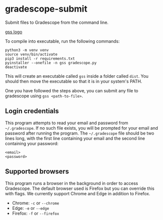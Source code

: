 # gradescope-submit

Submit files to Gradescope from the command line.

[gss logo](gsslogo.jpg)

To compile into executable, run the following commands:

```
python3 -m venv venv
source venv/bin/activate
pip3 install -r requirements.txt
pyinstaller --onefile -n gss gradescope.py
deactivate
```

This will create an executable called `gss` inside a folder called `dist`. You should then move the executable so that it is in your system's PATH.

One you have followed the steps above, you can submit any file to gradescope using `gss <path-to-file>`.

## Login credentials

This program attempts to read your email and password from `~/.gradescope`. If no such file exists, you will be prompted for your email and password after running the program. The `~/.gradescope` file should be two lines long, with the first line containing your email and the second line containing your password:

```
<email>
<password>
```

## Supported browsers

This program runs a browser in the background in order to access Gradescope. The default browser used is Firefox but you can override this with flags. We currently support Chrome and Edge in addition to Firefox.

* Chrome: `-c` or `--chrome`
* Edge: `-e` or `--edge`
* Firefox: `-f` or `--firefox`
 
